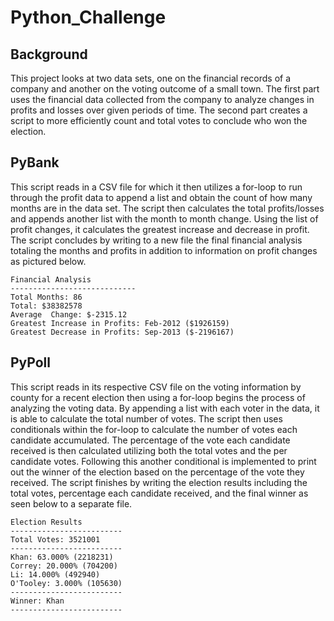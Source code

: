 # Python_Challenge

## Background

This project looks at two data sets, one on the financial records of a company and another on the voting outcome of a small town. The first part uses the financial data collected from the company to analyze changes in profits and losses over given periods of time. The second part creates a script to more efficiently count and total votes to conclude who won the election.

## PyBank

This script reads in a CSV file for which it then utilizes a for-loop to run through the profit data to append a list and obtain the count of how many months are in the data set. The script then calculates the total profits/losses and appends another list with the month to month change. Using the list of profit changes, it calculates the greatest increase and decrease in profit. The script concludes by writing to a new file the final financial analysis totaling the months and profits in addition to information on profit changes as pictured below.

  ```text
  Financial Analysis
  ----------------------------
  Total Months: 86
  Total: $38382578
  Average  Change: $-2315.12
  Greatest Increase in Profits: Feb-2012 ($1926159)
  Greatest Decrease in Profits: Sep-2013 ($-2196167)
  ```

## PyPoll

This script reads in its respective CSV file on the voting information by county for a recent election then using a for-loop begins the process of analyzing the voting data. By appending a list with each voter in the data, it is able to calculate the total number of votes. The script then uses conditionals within the for-loop to calculate the number of votes each candidate accumulated. The percentage of the vote each candidate received is then calculated utilizing both the total votes and the per candidate votes. Following this another conditional is implemented to print out the winner of the election based on the percentage of the vote they received. The script finishes by writing the election results including the total votes, percentage each candidate received, and the final winner as seen below to a separate file.

  ```text
  Election Results
  -------------------------
  Total Votes: 3521001
  -------------------------
  Khan: 63.000% (2218231)
  Correy: 20.000% (704200)
  Li: 14.000% (492940)
  O'Tooley: 3.000% (105630)
  -------------------------
  Winner: Khan
  -------------------------
  ```


